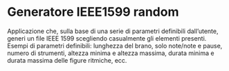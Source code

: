 # Generatore IEEE1599 random
Applicazione  che,  sulla  base  di  una  serie  di  parametri definibili dall’utente, generi un file IEEE 1599 scegliendo casualmente gli elementi presenti. Esempi di parametri  definibili:  lunghezza  del  brano,  solo  note/note  e  pause,  numero  di  strumenti,  altezza minima e altezza massima, durata minima e durata massima delle figure ritmiche, ecc. 
